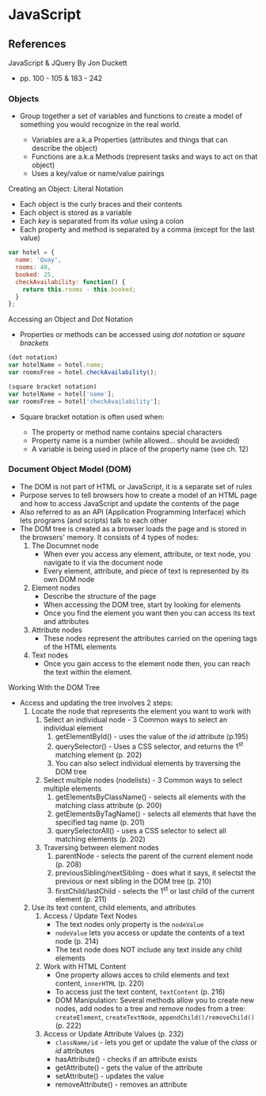 # JavaScript

## References

JavaScript & JQuery By Jon Duckett

- pp. 100 - 105 & 183 - 242

### Objects

- Group together a set of variables and functions to create a model of something you would recognize in the real world.
  
  - Variables are a.k.a Properties (attributes and things that can describe the object)
  - Functions are a.k.a Methods (represent tasks and ways to act on that object)
  - Uses a key/value or name/value pairings

Creating an Object: Literal Notation

- Each object is the curly braces and their contents
- Each object is stored as a variable
- Each _key_ is separated from its _value_ using a colon
- Each property and method is separated by a comma (except for the last value)

```js
var hotel = {
  name: 'Quay',
  rooms: 40,
  booked: 25,
  checkAvailability: function() {
    return this.rooms - this.booked;
  }
};
```

Accessing an Object and Dot Notation

- Properties or methods can be accessed using _dot notation_ or _square brackets_

```js
(dot notation)
var hotelName = hotel.name;
var roomsFree = hotel.checkAvailability();

(square bracket notation)
var hotelName = hotel['name'];
var roomsFree = hotel['checkAvailability'];
```

- Square bracket notation is often used when:
  
  - The property or method name contains special characters
  - Property name is a number (while allowed... should be avoided)
  - A variable is being used in place of the property name (see ch. 12)
  
### Document Object Model (DOM)

- The DOM is not part of HTML or JavaScript, it is a separate set of rules
- Purpose serves to tell browsers how to create a model of an HTML page and how to access JavaScript and update the contents of the page
- Also referred to as an API (Application Programming Interface) which lets programs (and scripts) talk to each other
- The DOM tree is created as a browser loads the page and is stored in the browsers' memory. It consists of 4 types of nodes:
  1. The Documnet node
      - When ever you access any element, attribute, or text node, you navigate to it via the document node
      - Every element, attribute, and piece of text is represented by its own DOM node
  2. Element nodes
      - Describe the structure of the page
      - When accessing the DOM tree, start by looking for elements
      - Once you find the element you want then you can access its text and attributes
  3. Attribute nodes
      - These nodes represent the attributes carried on the opening tags of the HTML elements
  4. Text nodes
      - Once you gain access to the element node then, you can reach the text within the element.

Working With the DOM Tree

- Access and updating the tree involves 2 steps:
  1. Locate the node that represents the element you want to work with
      1. Select an individual node - 3 Common ways to select an individual element
          1. getElementById() - uses the value of the _id_ attribute (p.195)
          2. querySelector() - Uses a CSS selector, and returns the 1<sup>st</sup> matching element (p. 202)
          3. You can also select individual elements by traversing the DOM tree
      2. Select multiple nodes (nodelists) - 3 Common ways to select multiple elements
          1. getElementsByClassName() - selects all elements with the matching class attribute (p. 200)
          2. getElementsByTagName() - selects all elements that have the specified tag name (p. 201)
          3. querySelectorAll() - uses a CSS selector to select all matching elements (p. 202)
      3. Traversing between element nodes
          1. parentNode - selects the parent of the current element node (p. 208)
          2. previousSibling/nextSibling - does what it says, it selectst the previous or next sibling in the DOM tree (p. 210)
          3. firstChild/lastChild - selects the 1<sup>st</sup> or last child of the current element (p. 211)
  2. Use its text content, child elements, and attributes
      1. Access / Update Text Nodes
          - The text nodes only property is the `nodeValue`
          - `nodeValue` lets you access or update the contents of a text node (p. 214)
          - The text node does NOT include any text inside any child elements
      2. Work with HTML Content
          - One property allows acces to child elements and text content, `innerHTML` (p. 220)
          - To access just the text content, `textContent` (p. 216)
          - DOM Manipulation: Several methods allow you to create new nodes, add nodes to a tree and remove nodes from a tree: `createElement`, `createTextNode`, `appendChild()/removeChild()` (p. 222)
      3. Access or Update Attribute Values (p. 232)
          - `className/id` - lets you get or update the value of the _class_ or _id_ attributes
          - hasAttribute() - checks if an attribute exists
          - getAttribute() - gets the value of the attribute
          - setAttribute() - updates the value
          - removeAttribute() - removes an attribute


